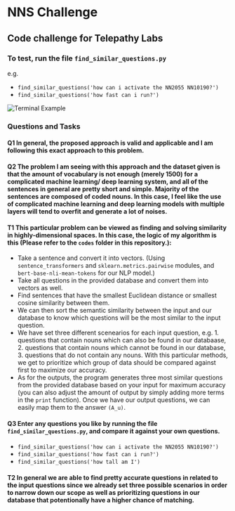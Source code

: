 # NNS Challenge
## Code challenge for Telepathy Labs  

### To test, run the file `find_similar_questions.py`

e.g.  
- `find_similar_questions('how can i activate the NN2055 NN10190?')` 
- `find_similar_questions('how fast can i run?')`

![Terminal Example](https://i.ibb.co/gZckJW1/Screen-Shot-2021-10-07-at-7-05-37-PM.png)

### Questions and Tasks

#### Q1 In general, the proposed approach is valid and applicable and I am following this exact approach to this problem.

#### Q2 The problem I am seeing with this approach and the dataset given is that the amount of vocabulary is not enough (merely 1500) for a complicated machine learning/ deep learning system, and all of the sentences in general are pretty short and simple. Majority of the sentences are composed of coded nouns. In this case, I feel like the use of complicated machine learning and deep learning models with multiple layers will tend to overfit and generate a lot of noises.

#### T1 This particular problem can be viewed as finding and solving similarity in highly-dimensional spaces. In this case, the logic of my algorithm is this (Please refer to the `codes` folder in this repository.): 
- Take a sentence and convert it into vectors. (Using `sentence_transformers` and `sklearn.metrics.pairwise` modules, and `bert-base-nli-mean-tokens` for our NLP model.)
- Take all questions in the provided database and convert them into vectors as well.
- Find sentences that have the smallest Euclidean distance or smallest cosine similarity between them.
- We can then sort the semantic similarity between the input and our database to know which questions will be the most similar to the input question.
- We have set three different scenearios for each input question, e.g. 1. questions that contain nouns which can also be found in our databaase, 2. questions that contain nouns which cannot be found in our database, 3. questions that do not contain any nouns. With this particular methods, we get to prioritize which group of data should be compared against first to maximize our accuracy.
- As for the outputs, the program generates three most similar questions from the provided database based on your input for maximum accuracy (you can also adjust the amount of output by simply adding more terms in the `print` function). Once we have our output questions, we can easily map them to the answer `(A_u)`.

#### Q3 Enter any questions you like by running the file `find_similar_questions.py`, and compare it against your own questions.
- `find_similar_questions('how can i activate the NN2055 NN10190?')` 
- `find_similar_questions('how fast can i run?')`
- `find_similar_questions('how tall am I')`

#### T2 In general we are able to find pretty accurate questions in related to the input questions since we already set three possible scenarios in order to narrow down our scope as well as prioritizing questions in our database that potentionally have a higher chance of matching.
